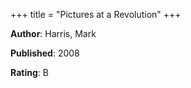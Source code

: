 +++
title = "Pictures at a Revolution"
+++



**Author**: Harris, Mark

**Published**: 2008

**Rating**: B